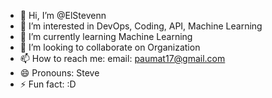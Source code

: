- 👋 Hi, I’m @ElStevenn
- 👀 I’m interested in DevOps, Coding, API, Machine Learning
- 🌱 I’m currently learning Machine Learning
- 💞️ I’m looking to collaborate on Organization
- 📫 How to reach me: email: paumat17@gmail.com
- 😄 Pronouns: Steve
- ⚡ Fun fact: :D

<!---
ElStevenn/ElStevenn is a ✨ special ✨ repository because its `README.md` (this file) appears on your GitHub profile.
You can click the Preview link to take a look at your changes.
--->
